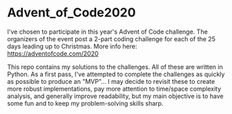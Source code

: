 # Advent_of_Code2020
I've chosen to participate in this year's Advent of Code challenge. The organizers of the event post a 2-part coding challenge for each of the 25 days leading up to Christmas. 
More info here: https://adventofcode.com/2020

This repo contains my solutions to the challenges. All of these are written in Python. As a first pass, I've attempted to complete the challenges as quickly as possible to
produce an "MVP"... I may decide to revisit these to create more robust implementations, pay more attention to time/space complexity analysis, and generally improve readability,
but my main objective is to have some fun and to keep my problem-solving skills sharp.
